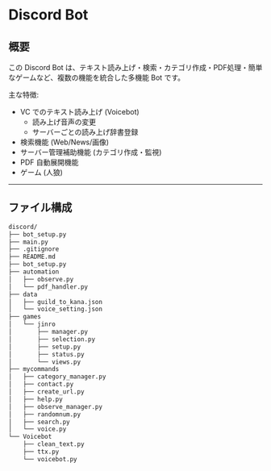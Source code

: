 # Discord Bot

## 概要
この Discord Bot は、テキスト読み上げ・検索・カテゴリ作成・PDF処理・簡単なゲームなど、複数の機能を統合した多機能 Bot です。

主な特徴:
- VC でのテキスト読み上げ (Voicebot)
    - 読み上げ音声の変更
    - サーバーごとの読み上げ辞書登録 
- 検索機能 (Web/News/画像)
- サーバー管理補助機能 (カテゴリ作成・監視)
- PDF 自動展開機能
- ゲーム (人狼)
---

## ファイル構成
```markdown
discord/
├── bot_setup.py
├── main.py
├── .gitignore
├── README.md
├── bot_setup.py
├── automation
│   ├── observe.py
│   └── pdf_handler.py
├── data
│   ├── guild_to_kana.json
│   └── voice_setting.json
├── games
│   └── jinro
│       ├── manager.py
│       ├── selection.py
│       ├── setup.py
│       ├── status.py
│       └── views.py
├── mycommands
│   ├── category_manager.py
│   ├── contact.py
│   ├── create_url.py
│   ├── help.py
│   ├── observe_manager.py
│   ├── randomnum.py
│   ├── search.py
│   └── voice.py
└── Voicebot
    ├── clean_text.py
    ├── ttx.py
    └── voicebot.py
```

